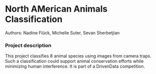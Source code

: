 # North AMerican Animals Classification

Authors: Nadine Flück, Michelle Suter, Sevan Sherbetjian 
### Project description
This project classifies 8 animal species using images from camera traps. Such a classification could support animal conservation efforts while minimizing human interference. It is part of a DrivenData competition.
